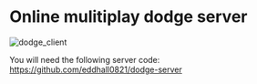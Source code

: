 # Online mulitiplay dodge server

![dodge_client](https://github.com/user-attachments/assets/21edf026-abec-4120-9e0a-c329c218be30)


You will need the following server code:
https://github.com/eddhall0821/dodge-server


